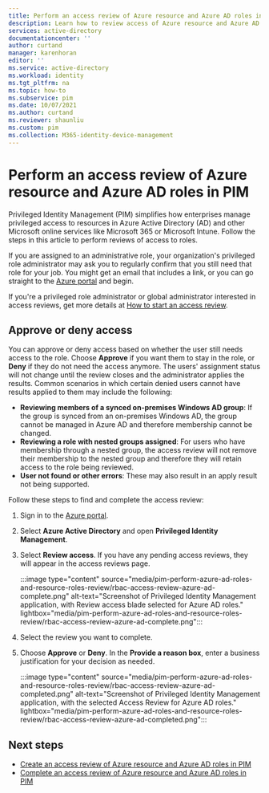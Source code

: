 ```yaml
---
title: Perform an access review of Azure resource and Azure AD roles in PIM - Azure AD | Microsoft Docs
description: Learn how to review access of Azure resource and Azure AD roles in Azure AD Privileged Identity Management (PIM).
services: active-directory
documentationcenter: ''
author: curtand
manager: karenhoran
editor: ''
ms.service: active-directory
ms.workload: identity
ms.tgt_pltfrm: na
ms.topic: how-to
ms.subservice: pim
ms.date: 10/07/2021
ms.author: curtand
ms.reviewer: shaunliu
ms.custom: pim
ms.collection: M365-identity-device-management
---
```


# Perform an access review of Azure resource and Azure AD roles in PIM

Privileged Identity Management (PIM) simplifies how enterprises manage privileged access to resources in Azure Active Directory (AD) and other Microsoft online services like Microsoft 365 or Microsoft Intune. Follow the steps in this article to perform reviews of access to roles.

If you are assigned to an administrative role, your organization's privileged role administrator may ask you to regularly confirm that you still need that role for your job. You might get an email that includes a link, or you can go straight to the [Azure portal](https://portal.azure.com) and begin.

If you're a privileged role administrator or global administrator interested in access reviews, get more details at [How to start an access review](pim-create-azure-ad-roles-and-resource-roles-review.md).

## Approve or deny access

You can approve or deny access based on whether the user still needs access to the role. Choose **Approve** if you want them to stay in the role, or **Deny** if they do not need the access anymore. The users' assignment status will not change until the review closes and the administrator applies the results. Common scenarios in which certain denied users cannot have results applied to them may include the following:

- **Reviewing members of a synced on-premises Windows AD group**: If the group is synced from an on-premises Windows AD, the group cannot be managed in Azure AD and therefore membership cannot be changed.
- **Reviewing a role with nested groups assigned**: For users who have membership through a nested group, the access review will not remove their membership to the nested group and therefore they will retain access to the role being reviewed.
- **User not found or other errors**: These may also result in an apply result not being supported.

Follow these steps to find and complete the access review:

1. Sign in to the [Azure portal](https://portal.azure.com/).
1. Select **Azure Active Directory** and open **Privileged Identity Management**.
1. Select **Review access**. If you have any pending access reviews, they will appear in the access reviews page.

    :::image type="content" source="media/pim-perform-azure-ad-roles-and-resource-roles-review/rbac-access-review-azure-ad-complete.png" alt-text="Screenshot of Privileged Identity Management application, with Review access blade selected for Azure AD roles." lightbox="media/pim-perform-azure-ad-roles-and-resource-roles-review/rbac-access-review-azure-ad-complete.png":::

1. Select the review you want to complete.
1. Choose **Approve** or **Deny**. In the **Provide a reason box**, enter a business justification for your decision as needed.

    :::image type="content" source="media/pim-perform-azure-ad-roles-and-resource-roles-review/rbac-access-review-azure-ad-completed.png" alt-text="Screenshot of Privileged Identity Management application, with the selected Access Review for Azure AD roles." lightbox="media/pim-perform-azure-ad-roles-and-resource-roles-review/rbac-access-review-azure-ad-completed.png":::

## Next steps

- [Create an access review of Azure resource and Azure AD roles in PIM](pim-create-azure-ad-roles-and-resource-roles-review.md)
- [Complete an access review of Azure resource and Azure AD roles in PIM](pim-complete-azure-ad-roles-and-resource-roles-review.md)
